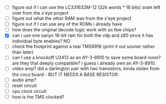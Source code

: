 - [ ] figure out if i can use the LC331632M-12 (32k words * 16 bits) sram left over from the x'eye project
- [ ] figure out what the _other_ RAM was from the x'eye project
- [ ] figure out if I can use any of the ROMs i already have
- [ ] how does the original decode logic work with so few chips?
- [x] can i use one sanyo 16-bit ram for both the vdp and z80 since it has individual byte enables? NO
- [ ] check the footprint against a real TMS9918 (print it out sooner rather than later)
- [ ] can I use a knockoff U2413 as an AY-3-8910 to save some board room? are they that deeply compatible? i guess i already own an AY-3-8910.
- [ ] video amp? did a darlington pair with two transistors, kinda stolen from the coco board - BUT IT NEEDS A BASE RESISTOR
- [ ] audio amp?
- [ ] reset circuit
- [ ] cpu clock circuit
- [ ] how is the TMS clocked?
